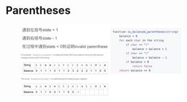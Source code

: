 # Parentheses

<figure><img src="../.gitbook/assets/image (4).png" alt=""><figcaption></figcaption></figure>
